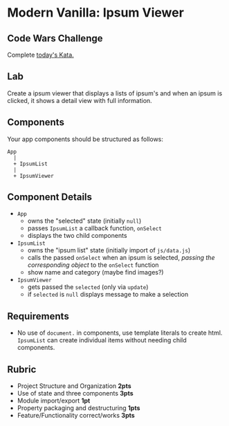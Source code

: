 Modern Vanilla: Ipsum Viewer
===

## Code Wars Challenge

Complete [today's Kata.](https://www.codewars.com/kata/fixme-replace-all-dots)

## Lab 

Create a ipsum viewer that displays a lists of ipsum's and when an ipsum is clicked, it shows a detail view with full information.

## Components

Your app components should be structured as follows:

```
App
  |
  + IpsumList
  |
  + IpsumViewer
```

## Component Details

* `App` 
    * owns the "selected" state (initially `null`)
    * passes `IpsumList` a callback function, `onSelect`
    * displays the two child components
* `IpsumList`
    * owns the "ipsum list" state (initially import of `js/data.js`)
    * calls the passed `onSelect` when an ipsum is selected, _passing the corresponding object_ to the `onSelect` function
    * show name and category (maybe find images?)
* `IpsumViewer`
    * gets passed the `selected` (only via `update`)
    * if `selected` is `null` displays message to make a selection

## Requirements

* No use of `document.` in components, use template literals to create html. `IpsumList` can create individual items without needing child components.

## Rubric

* Project Structure and Organization **2pts**
* Use of state and three components **3pts**
* Module import/export **1pt**
* Property packaging and destructuring **1pts**
* Feature/Functionality correct/works **3pts**